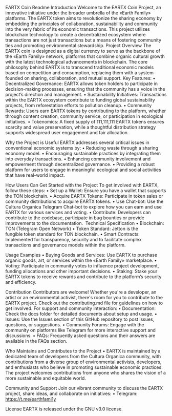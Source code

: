EARTX Coin Readme
Introduction
Welcome to the EARTX Coin Project, an innovative initiative under the broader umbrella of the «Earth Family» platforms. The EARTX token aims to revolutionize the sharing economy by embedding the principles of collaboration, sustainability and community into the very fabric of its economic transactions. This project utilizes blockchain technology to create a decentralized ecosystem where transactions are not just transactions but a means of fostering community ties and promoting environmental stewardship.
Project Overview
The EARTX coin is designed as a digital currency to serve as the backbone of the «Earth Family» network, platforms that combine organic cultural growth with the latest technological advancements in blockchain. The core philosophy behind EARTX is to transcend traditional economic models based on competition and consumption, replacing them with a system founded on sharing, collaboration, and mutual support.
Key Features:
	•	Decentralized Governance: EARTX allows token holders to participate in decision-making processes, ensuring that the community has a voice in the project’s direction and management.
	•	Sustainability Initiatives: Transactions within the EARTX ecosystem contribute to funding global sustainability projects, from reforestation efforts to pollution cleanup.
	•	Community Rewards: Users earn EARTX tokens by contributing to the platform, whether through content creation, community service, or participation in ecological initiatives.
	•	Tokenomics: A fixed supply of 111,111,111 EARTX tokens ensures scarcity and value preservation, while a thoughtful distribution strategy supports widespread user engagement and fair allocation.

Why the Project is Useful
EARTX addresses several critical issues in conventional economic systems by:
	•	Reducing waste through a sharing economy model.
	•	Encouraging sustainable practices by integrating them into everyday transactions.
	•	Enhancing community involvement and empowerment through decentralized governance.
	•	Providing a robust platform for users to engage in meaningful ecological and social activities that have real-world impact.

How Users Can Get Started with the Project
To get involved with EARTX, follow these steps:
	•	Set up a Wallet: Ensure you have a wallet that supports the TON blockchain.
	•	Acquire EARTX Tokens: Participate in token sales or community distributions to acquire EARTX tokens.
	•	Use Chat-bot: Use the Cultura Organica Telegram Chat-bot to explore how you can earn and use EARTX for various services and voting.
	•	Contribute: Developers can contribute to the codebase, participate in bug bounties or provide improvements to the documentation. 
Technical Specification
	•	Blockchain: TON (Telegram Open Network)
	•	Token Standard: Jetton is the fungible token standard for TON blockchain.
	•	Smart Contracts: Implemented for transparency, security and to facilitate complex transactions and governance models within the platform.


Usage Examples
	•	Buying Goods and Services: Use EARTX to purchase organic goods, art, or services within the «Earth Family» marketplace.
	•	Voting: Participate in community votes to influence project development, funding allocations and other important decisions.
	•	Staking: Stake your EARTX tokens to receive rewards and contribute to the platform’s security and efficiency.

Contribution
Contributors are welcome! Whether you're a developer, an artist or an environmental activist, there's room for you to contribute to the EARTX project. Check out the contributing.md file for guidelines on how to get involved.
For support and community interaction:
	•	Documentation: Check the docs folder for detailed documents about setup and usage.
	•	Issues: Use the Issues section of this GitHub repository to post issues, questions, or suggestions.
	•	Community Forums: Engage with the community on platforms like Telegram for more interactive support and discussions.
	•	FAQs: Frequently asked questions and their answers are available in the FAQs section.


Who Maintains and Contributes to the Project
	•	EARTX is maintained by a dedicated team of developers from the Cultura Organica community, with contributions from a diverse group of environmental activists, developers, and enthusiasts who believe in promoting sustainable economic practices. The project welcomes contributions from anyone who shares the vision of a more sustainable and equitable world.

Community and Support
Join our vibrant community to discuss the EARTX project, share ideas, and collaborate on initiatives:
	•	Telegram: https://t.me/earthfami1y

License
EARTX is released under the GNU v3.0 license.

